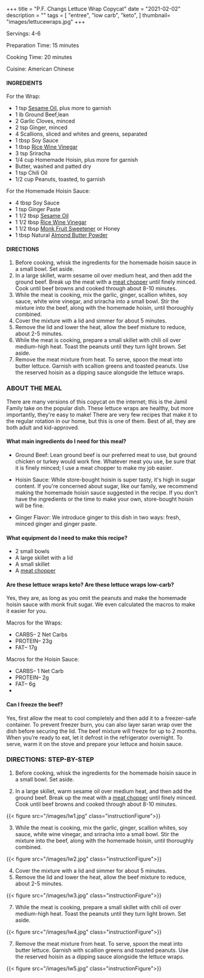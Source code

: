 +++
title = "P.F. Changs Lettuce Wrap Copycat"
date = "2021-02-02"
description = ""
tags = [
    "entree",
    "low carb",
    "keto", 
]
thumbnail= "images/lettucewraps.jpg"
+++

Servings: 4-6 <!--more-->

Preparation Time: 15 minutes 

Cooking Time: 20 minutes 

Cuisine: American Chinese 

#### INGREDIENTS 

For the Wrap: 

* 1 tsp [Sesame Oil](https://amzn.to/3b72o2v), plus more to garnish
* 1 lb Ground Beef,lean 
* 2 Garlic Cloves, minced 
* 2 tsp Ginger, minced 
* 4 Scallions, sliced and whites and greens, separated 
* 1 tbsp Soy Sauce 
* 1 tbsp [Rice Wine Vinegar](https://amzn.to/3feHUZc) 
* 3 tsp Sriracha 
* 1/4 cup Homemade Hoisin, plus more for garnish
* Butter, washed and patted dry 
* 1 tsp Chili Oil 
* 1/2 cup Peanuts, toasted, to garnish 

For the Homemade Hoisin Sauce: 

* 4 tbsp Soy Sauce 
* 1 tsp Ginger Paste 
* 1 1/2 tbsp [Sesame Oil](https://amzn.to/3b72o2v) 
* 1 1/2 tbsp [Rice Wine Vinegar](https://amzn.to/3feHUZc)
* 1 1/2 tbsp [Monk Fruit Sweetener](https://amzn.to/38Bp8aG) or Honey 
* 1 tbsp Natural [Almond Butter Powder](https://amzn.to/3laVGgE)

#### DIRECTIONS 

1. Before cooking, whisk the ingredients for the homemade hoisin sauce in a small bowl. Set aside. 
2. In a large skillet, warm sesame oil over medium heat, and then add the ground beef. Break up the meat with a [meat chopper](https://amzn.to/38BSlBY) until finely minced. Cook until beef browns and cooked through about 8-10 minutes.  
3. While the meat is cooking, mix the garlic, ginger, scallion whites, soy sauce, white wine vinegar, and sriracha into a small bowl. Stir the mixture into the beef, along with the homemade hoisin, until thoroughly combined. 
4. Cover the mixture with a lid and simmer for about 5 minutes. 
5. Remove the lid and lower the heat, allow the beef mixture to reduce, about 2-5 minutes. 
6. While the meat is cooking, prepare a small skillet with chili oil over medium-high heat. Toast the peanuts until they turn light brown. Set aside. 
7. Remove the meat mixture from heat. To serve, spoon the meat into butter lettuce. Garnish with scallion greens and toasted peanuts. Use the reserved hoisin as a dipping sauce alongside the lettuce wraps.  

### ABOUT THE MEAL 

There are many versions of this copycat on the internet; this is the Jamil Family take on the popular dish. These lettuce wraps are healthy, but more importantly, they're easy to make! There are very few recipes that make it to the regular rotation in our home, but this is one of them. Best of all, they are both adult and kid-approved. 

#### What main ingredients do I need for this meal?

* Ground Beef: Lean ground beef is our preferred meat to use, but ground chicken or turkey would work fine. Whatever meat you use, be sure that it is finely minced; I use a meat chopper to make my job easier.  
 
* Hoisin Sauce: While store-bought hoisin is super tasty, it's high in sugar content. If you're concerned about sugar, like our family, we recommend making the homemade hoisin sauce suggested in the recipe. If you don't have the ingredients or the time to make your own, store-bought hoisin will be fine. 

* Ginger Flavor: We introduce ginger to this dish in two ways: fresh, minced ginger and ginger paste. 

#### What equipment do I need to make this recipe?

* 2 small bowls
* A large skillet with a lid
* A small skillet  
* A [meat chopper](https://amzn.to/38BSlBY)

#### Are these lettuce wraps keto? Are these lettuce wraps low-carb?

Yes, they are, as long as you omit the peanuts and make the homemade hoisin sauce with monk fruit sugar. We even calculated the macros to make it easier for you.

Macros for the Wraps: 
* CARBS– 2 Net Carbs
* PROTEIN– 23g
* FAT– 17g

Macros for the Hoisin Sauce: 
* CARBS– 1 Net Carb
* PROTEIN– 2g
* FAT– 6g 
* 
#### Can I freeze the beef?

Yes, first allow the meat to cool completely and then add it to a freezer-safe container. To prevent freezer burn, you can also layer saran wrap over the dish before securing the lid. The beef mixture will freeze for up to 2 months. When you’re ready to eat, let it defrost in the refrigerator overnight. To serve, warm it on the stove and prepare your lettuce and hoisin sauce.

### DIRECTIONS: STEP-BY-STEP 

1. Before cooking, whisk the ingredients for the homemade hoisin sauce in a small bowl. Set aside. 


2. In a large skillet, warm sesame oil over medium heat, and then add the ground beef. Break up the meat with a [meat chopper](https://amzn.to/38BSlBY) until finely minced. Cook until beef browns and cooked through about 8-10 minutes.  

{{< figure src="/images/lw1.jpg" class="instructionFigure">}}

3. While the meat is cooking, mix the garlic, ginger, scallion whites, soy sauce, white wine vinegar, and sriracha into a small bowl. Stir the mixture into the beef, along with the homemade hoisin, until thoroughly combined. 

{{< figure src="/images/lw2.jpg" class="instructionFigure">}}

4. Cover the mixture with a lid and simmer for about 5 minutes. 
5. Remove the lid and lower the heat, allow the beef mixture to reduce, about 2-5 minutes. 

{{< figure src="/images/lw3.jpg" class="instructionFigure">}}

7. While the meat is cooking, prepare a small skillet with chili oil over medium-high heat. Toast the peanuts until they turn light brown. Set aside. 

{{< figure src="/images/lw4.jpg" class="instructionFigure">}}

7. Remove the meat mixture from heat. To serve, spoon the meat into butter lettuce. Garnish with scallion greens and toasted peanuts. Use the reserved hoisin as a dipping sauce alongside the lettuce wraps.  

{{< figure src="/images/lw5.jpg" class="instructionFigure">}}
